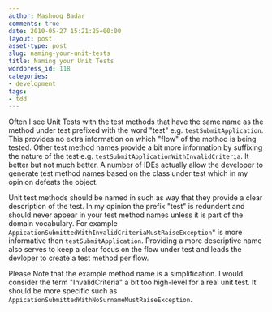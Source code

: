 ```yaml
---
author: Mashooq Badar
comments: true
date: 2010-05-27 15:21:25+00:00
layout: post
asset-type: post
slug: naming-your-unit-tests
title: Naming your Unit Tests
wordpress_id: 118
categories:
- development
tags:
- tdd
---
```


Often I see Unit Tests with the test methods that have the same name as the method under test prefixed with the word "test" e.g. `testSubmitApplication`. This provides no extra information on which "flow" of the mothod is being tested. Other test method names provide a bit more information by suffixing the nature of the test e.g. `testSubmitApplicationWithInvalidCriteria`. It better but not much better. A number of IDEs actually allow the developer to generate test method names based on the class under test which in my opinion defeats the object.

Unit test methods should be named in such as way that they provide a clear description of the test. In my opinion the prefix "test" is redundent and should never appear in your test method names unless it is part of the domain vocabulary. For example `AppicationSubmittedWithInvalidCriteriaMustRaiseException`* is more informative then `testSubmitApplication`. Providing a more descriptive name also serves to keep a clear focus on the flow under test and leads the devloper to create a test method per flow.

Please Note that the example method name is a simplification. I would consider the term "InvalidCriteria" a bit too high-level for a real unit test. It should be more specific such as `AppicationSubmittedWithNoSurnameMustRaiseException`.
